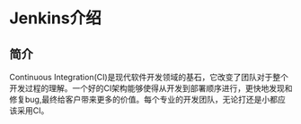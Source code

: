# Jenkins介绍


## 简介
Continuous Integration(CI)是现代软件开发领域的基石，它改变了团队对于整个开发过程的理解。一个好的CI架构能够使得从开发到部署顺序进行，更快地发现和修复bug,最终给客户带来更多的价值。每个专业的开发团队，无论打还是小都应该采用CI。
